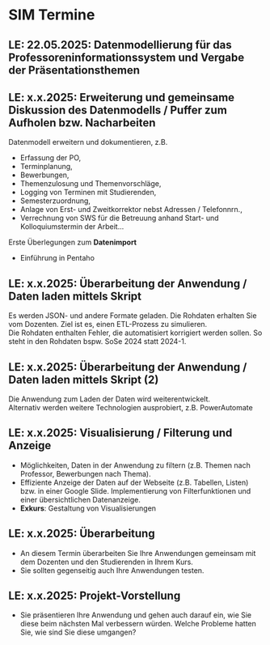 # SIM Termine





## **LE: 22.05.2025**: Datenmodellierung für das Professoreninformationssystem und Vergabe der Präsentationsthemen  



## **LE: x.x.2025**: Erweiterung und gemeinsame Diskussion des Datenmodells / Puffer zum Aufholen bzw. Nacharbeiten

Datenmodell erweitern und dokumentieren, z.B.  

* Erfassung der PO,  
* Terminplanung,  
* Bewerbungen,  
* Themenzulosung und Themenvorschläge,  
* Logging von Terminen mit Studierenden,  
* Semesterzuordnung,  
* Anlage von Erst- und Zweitkorrektor nebst Adressen / Telefonnrn.,
* Verrechnung von SWS für die Betreuung anhand Start- und Kolloquiumstermin der Arbeit...

Erste Überlegungen zum **Datenimport**

* Einführung in Pentaho

## **LE: x.x.2025**: Überarbeitung der Anwendung / Daten laden mittels Skript

Es werden JSON- und andere Formate geladen. Die Rohdaten erhalten Sie vom Dozenten. Ziel ist es, einen ETL-Prozess zu simulieren.  
Die Rohdaten enthalten Fehler, die automatisiert korrigiert werden sollen. So steht in den Rohdaten bspw. SoSe 2024 statt 2024-1.  

## **LE: x.x.2025**: Überarbeitung der Anwendung / Daten laden mittels Skript (2)

Die Anwendung zum Laden der Daten wird weiterentwickelt.  
Alternativ werden weitere Technologien ausprobiert, z.B. PowerAutomate

## **LE: x.x.2025**: Visualisierung / Filterung und Anzeige

* Möglichkeiten, Daten in der Anwendung zu filtern (z.B. Themen nach Professor, Bewerbungen nach Thema).
* Effiziente Anzeige der Daten auf der Webseite (z.B. Tabellen, Listen) bzw. in einer Google Slide. Implementierung von Filterfunktionen und einer übersichtlichen Datenanzeige.
* **Exkurs**: Gestaltung von Visualisierungen

## **LE: x.x.2025**: Überarbeitung

* An diesem Termin überarbeiten Sie Ihre Anwendungen gemeinsam mit dem Dozenten und den Studierenden in Ihrem Kurs.  
* Sie sollten gegenseitig auch Ihre Anwendungen testen.

## **LE: x.x.2025**: Projekt-Vorstellung  

* Sie präsentieren Ihre Anwendung und gehen auch darauf ein, wie Sie diese beim nächsten Mal verbessern würden. Welche Probleme hatten Sie, wie sind Sie diese umgangen?  
